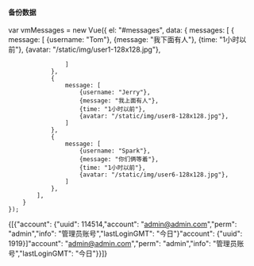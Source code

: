 #### 备份数据

var vmMessages = new Vue({
        el: "#messages",
        data: {
            messages: [
                {
                    message: [
                        {username: "Tom"},
                        {message: "我下面有人"},
                        {time: "1小时以前"},
                        {avatar: "/static/img/user1-128x128.jpg"},

                    ]
                },
                {
                    message: [
                        {username: "Jerry"},
                        {message: "我上面有人"},
                        {time: "1小时以前"},
                        {avatar: "/static/img/user8-128x128.jpg"},
                    ]
                },
                {
                    message: [
                        {username: "Spark"},
                        {message: "你们俩等着"},
                        {time: "1小时以前"},
                        {avatar: "/static/img/user6-128x128.jpg"},
                    ]
                },
            ],
        }
    });
    
    
    
{[{"account": {"uuid": 114514,"account": "admin@admin.com","perm": "admin","info": "管理员账号","lastLoginGMT": "今日"}"account": {"uuid": 1919}]"account": "admin@admin.com","perm": "admin","info": "管理员账号","lastLoginGMT": "今日"}}]}